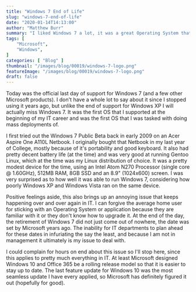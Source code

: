 ```yaml
---
title: "Windows 7 End of Life"
slug: "windows-7-end-of-life"
date: "2020-01-14T14:13:00"
author: "Matthew Burr"
summary: "I liked Windows 7 a lot, it was a great Operating System that I deployed and supported very early in my IT career. An end of an era, but it had to happen."
tags: [
    "Microsoft",
    "Windows",
]
categories: [ "Blog" ]
thumbnail: "/images/blog/00019/windows-7-logo.png"
featureImage: "/images/blog/00019/windows-7-logo.png"
draft: false
---
```


Today was the official last day of support for Windows 7 (and a few other Microsoft products). I don't have a whole lot to say about it since I stopped using it years ago, but unlike the end of support for Windows XP I will actually miss Windows 7. It was the first OS that I supported at the beginning of my IT career and was the first OS that I was tasked with doing mass deployments of.

I first tried out the Windows 7 Public Beta back in early 2009 on an Acer Aspire One A110L Netbook. I originally bought that Netbook in my last year of College, mostly because of it's portability and good keyboard. It also had pretty decent battery life (at the time) and was very good at running Gentoo Linux, which at the time was my Linux distribution of choice. It was a pretty modest device for the time, using an Intel Atom N270 Processor (single core @ 1.60GHz), 512MB RAM, 8GB SSD and an 8.9" (1024x600) screen. I was very surprised as to how well it was able to run Windows 7, considering how poorly Windows XP and Windows Vista ran on the same device.

Positive feelings aside, this also brings up an annoying issue that keeps happening over and over again in IT. I can forgive the average home user for sticking with an Operating System or application because they are familiar with it or they don't know how to upgrade it. At the end of the day, the retirement of Windows 7 did not just come out of nowhere, the date was set by Microsoft years ago. The inability for IT departments to plan ahead for these dates in infuriating the say the least, and because I am not in management it ultimately is my issue to deal with.

I could complain for hours on end about this issue so I'll stop here, since this applies to pretty much everything in IT. At least Microsoft designed Windows 10 and Office 365 be a rolling release model so that it is easier to stay up to date. The last feature update for Windows 10 was the most seamless update I have every applied, so Microsoft has definitely figured it out (hopefully for good).
